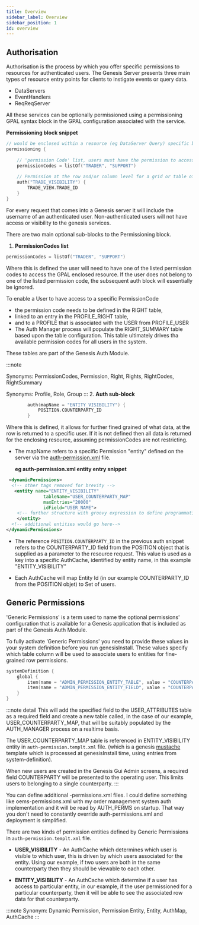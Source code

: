 ```yaml
---
title: Overview
sidebar_label: Overview
sidebar_position: 1
id: overview
---
```


## Authorisation
Authorisation is the process by which you offer specific permissions to resources for authenticated users. 
The Genesis Server presents three main types of resource entry points for clients to instigate events or query data.

- DataServers  
- EventHandlers  
- ReqReqServer

All these services can be optionally permissioned using a permissioning GPAL syntax block in the GPAL configuration associated with the service. 

**Permissioning block snippet**
```kotlin
// would be enclosed within a resource (eg DataServer Query) specific block
permissioning {
    
    // 'permission Code' list, users must have the permission to access the enclosing resource
    permissionCodes = listOf("TRADER", "SUPPORT")
    
    // Permission at the row and/or column level for a grid or table of data
    auth("TRADE_VISIBILITY") {
        TRADE_VIEW.TRADE_ID
    }
}
```

For every request that comes into a Genesis server it will include the username of an authenticated user. 
Non-authenticated users will not have access or visibility to the genesis services.

There are two main optional sub-blocks to the Permissioning block.

1. **PermissionCodes list**
```kotlin
permissionCodes = listOf("TRADER", "SUPPORT")
```

  Where this is defined the user will need to have one of the listed permission codes to access the GPAL enclosed resource. 
  If the user does not belong to one of the listed permission code, the subsequent auth block will essentially be ignored.

  To enable a User to have access to a specific PermissionCode

  - the permission code needs to be defined in the RIGHT table,
  - linked to an entry in the PROFILE_RIGHT table,
  - and to a PROFILE that is associated with the USER from PROFILE_USER
  - The Auth Manager process will populate the RIGHT_SUMMARY table based upon the table configuration. This table ultimately drives  tha available permission codes for all users in the system. 
  
  These tables are part of the Genesis Auth Module.

:::note

  Synonyms: PermissionCodes, Permission, Right, Rights, RightCodes, RightSummary

  Synonyms: Profile, Role, Group
:::
2. **Auth sub-block**
 
```kotlin
        auth(mapName = "ENTITY_VISIBILITY") {
            POSITION.COUNTERPARTY_ID
        }
```

Where this is defined, it allows for further fined grained of what data, at the row is returned to a specific user. 
If it is not defined then all data is returned for the enclosing resource, assuming permissionCodes are not restricting.

- The mapName refers to a specific Permission "entity" defined on the server via the [auth-permission.xml](/platform-reference/authentication-and-authorisation/authorisation#defining-a-permission-rule) file.

  **eg auth-permission.xml entity entry snippet**
```xml
 <dynamicPermissions>
  <!-- other tags removed for brevity -->
   <entity name="ENTITY_VISIBILITY"
              tableName="USER_COUNTERPARTY_MAP"
              maxEntries="20000"
              idField="USER_NAME">
    <!-- further structure with groovy expression to define programmatic control and define an AuthMap -->
    </entity>
  <!-- additional entities would go here-->
</dynamicPermissions>
```
- The reference ```POSITION.COUNTERPARTY_ID``` in the previous auth snippet refers to the COUNTERPARTY_ID field from the POSITION object that is supplied as a parameter to the resource request. 
This value is used as a key into a specific AuthCache, identified by entity name, in this example "ENTITY_VISIBILITY"

- Each AuthCache will map Entity Id (in our example COUNTERPARTY_ID from the POSITION objet)  to Set of users.

## Generic Permissions

'Generic Permissions' is a term used to name the optional permissions' configuration that is available for a Genesis application 
that is included as part of the Genesis Auth Module.

To fully activate 'Generic Permissions' you need to provide these values in your system definition before you run genesisInstall.
These values specify which table column will be used to associate users to entities for fine-grained row permissions.


```kotlin
systemDefinition {
    global {
        item(name = "ADMIN_PERMISSION_ENTITY_TABLE", value = "COUNTERPARTY")
        item(name = "ADMIN_PERMISSION_ENTITY_FIELD", value = "COUNTERPARTY_ID")
    }
}
```

:::note detail
This will add the specified field to the USER_ATTRIBUTES table as a required field and create a new table called, in the case of our example, USER_COUNTERPARTY_MAP,
that will be suitably populated by the AUTH_MANAGER process on a realtime basis. 

The USER_COUNTERPARTY_MAP table is referenced in ENTITY_VISIBILITY entity in ```auth-permission.templt.xml``` file. (which is a genesis [mustache](https://en.wikipedia.org/wiki/Mustache_(template_system))
template which is processed at genesisInstall time, using entries from system-definition).

When new users are created in the Genesis Gui Admin screens, a required field COUNTERPARTY will be presented to the operating user. This limits users to belonging to a single counterparty.
:::

You can define additional -permissions.xml files. I could define something like oems-permissions.xml with my order management system auth implementation and it will be read by AUTH_PERMS on startup. That way you don't need to constantly override auth-permissions.xml and deployment is simplified.

There are two kinds of permission entities defined by Generic Permissions in ```auth-permission.templt.xml``` file.

- **USER_VISIBILITY** - An AuthCache which determines which user is visible to which user, this is driven by which users associated for the entity. Using our example, if two users are both in the same counterparty then they should be viewable to each other.

- **ENTITY_VISIBILITY** - An AuthCache which determine if a user has access to particular entity, in our example, if the user permissioned for a particular counterparty, then it will be able to see the associated row data for that counterparty.



:::note
Synonym: Dynamic Permission, Permission Entity, Entity, AuthMap, AuthCache
:::